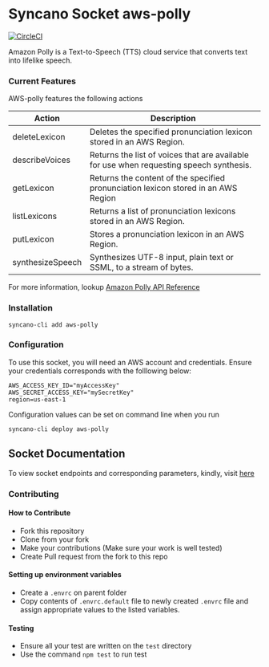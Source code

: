 # Syncano Socket aws-polly

[![CircleCI](https://circleci.com/gh/Syncano/syncano-socket-aws-polly/tree/master.svg?style=svg)](https://circleci.com/gh/Syncano/syncano-socket-aws-polly/tree/master)

Amazon Polly is a Text-to-Speech (TTS) cloud service that converts text into lifelike speech.

### Current Features

AWS-polly features the following actions

| Action           | Description                                                                             |
| ---------------- | --------------------------------------------------------------------------------------- |
| deleteLexicon    | Deletes the specified pronunciation lexicon stored in an AWS Region.                    |
| describeVoices   | Returns the list of voices that are available for use when requesting speech synthesis. |
| getLexicon       | Returns the content of the specified pronunciation lexicon stored in an AWS Region      |
| listLexicons     | Returns a list of pronunciation lexicons stored in an AWS Region.                       |
| putLexicon       | Stores a pronunciation lexicon in an AWS Region.                                        |
| synthesizeSpeech | Synthesizes UTF-8 input, plain text or SSML, to a stream of bytes.                      |

For more information, lookup [Amazon Polly API Reference](https://docs.aws.amazon.com/polly/latest/dg/API_Reference.html)

### Installation

```
syncano-cli add aws-polly
```

### Configuration

To use this socket, you will need an AWS account and credentials. Ensure your credentials corresponds with the folllowing below:

```
AWS_ACCESS_KEY_ID="myAccessKey"
AWS_SECRET_ACCESS_KEY="mySecretKey"
region=us-east-1
```

Configuration values can be set on command line when you run

```
syncano-cli deploy aws-polly
```

## Socket Documentation

To view socket endpoints and corresponding parameters, kindly, visit [here](https://syncano.io/#/sockets/aws-polly)

### Contributing

#### How to Contribute

* Fork this repository
* Clone from your fork
* Make your contributions (Make sure your work is well tested)
* Create Pull request from the fork to this repo

#### Setting up environment variables

* Create a `.envrc` on parent folder
* Copy contents of `.envrc.default` file to newly created `.envrc` file and assign appropriate values to the listed variables.

#### Testing

* Ensure all your test are written on the `test` directory
* Use the command `npm test` to run test
